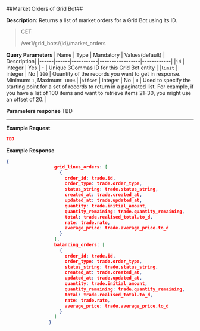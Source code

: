 ##Market Orders of Grid Bot##

**Description:** Returns a list of market orders for a Grid Bot using its ID.

> GET
>
> /ver1/grid_bots/{id}/market_orders

**Query Parameters**
| Name | Type |	Mandatory |	Values(default)	| Description|
|------|------|-----------|-----------------|------------|
|`id`  | integer	| Yes | -	| Unique 3Commas ID for this Grid Bot entity |
|`limit`  | integer	| No |	`100` | Quantity of the records you want to get in response. Minimum: `1`, Maximum: `1000`.|
|`offset`  | integer	| No |	`0` | Used to specify the starting point for a set of records to return in a paginated list. For example, if you have a list of 100 items and want to retrieve items 21-30, you might use an offset of 20. |

**Parameters response**
TBD

-----

**Example Request**
```json
TBD
```

**Example Response**
```json
{
                  grid_lines_orders: [
                    {
                      order_id: trade.id,
                      order_type: trade.order_type,
                      status_string: trade.status_string,
                      created_at: trade.created_at,
                      updated_at: trade.updated_at,
                      quantity: trade.initial_amount,
                      quantity_remaining: trade.quantity_remaining,
                      total: trade.realised_total.to_d,
                      rate: trade.rate,
                      average_price: trade.average_price.to_d
                    }
                  ],
                  balancing_orders: [
                    {
                      order_id: trade.id,
                      order_type: trade.order_type,
                      status_string: trade.status_string,
                      created_at: trade.created_at,
                      updated_at: trade.updated_at,
                      quantity: trade.initial_amount,
                      quantity_remaining: trade.quantity_remaining,
                      total: trade.realised_total.to_d,
                      rate: trade.rate,
                      average_price: trade.average_price.to_d
                    }
                  ]
                }
```





